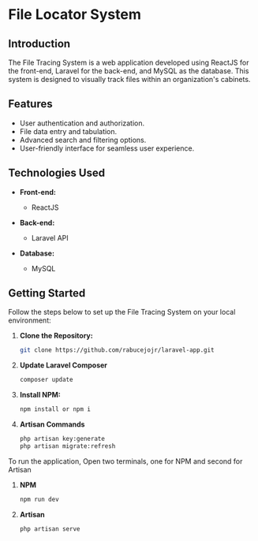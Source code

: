 # File Locator System

## Introduction

The File Tracing System is a web application developed using ReactJS for the front-end, Laravel for the back-end, and MySQL as the database. This system is designed to visually track files within an organization's cabinets.

## Features

- User authentication and authorization.
- File data entry and tabulation.
- Advanced search and filtering options.
- User-friendly interface for seamless user experience.

## Technologies Used

- **Front-end:**
  - ReactJS

- **Back-end:**
  - Laravel API

- **Database:**
  - MySQL

## Getting Started

Follow the steps below to set up the File Tracing System on your local environment:

1. **Clone the Repository:**
   ```bash
   git clone https://github.com/rabucejojr/laravel-app.git
2. **Update Laravel Composer**
   ```bash
   composer update
3. **Install NPM:**
   ```bash
   npm install or npm i
3. **Artisan Commands**
   ```bash
   php artisan key:generate
   php artisan migrate:refresh

To run the application,
    Open two terminals, one for NPM and second for Artisan
1. **NPM**
   ```bash
   npm run dev
1. **Artisan**
   ```bash
   php artisan serve

